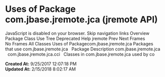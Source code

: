 # Uses of Package com.jbase.jremote.jca (jremote   API)

JavaScript is disabled on your browser. Skip navigation links Overview Package Class Use Tree Deprecated Help jremote Prev Next Frames No Frames All Classes Uses of Packagecom.jbase.jremote.jca Packages that use com.jbase.jremote.jca   Package Description com.jbase.jremote.jca   com.jbase.jremote.jca.cci   Classes in com.jbase.jremote.jca used by co  

**Created At:** 9/25/2017 12:07:18 PM  
**Updated At:** 2/15/2018 8:02:17 AM  

